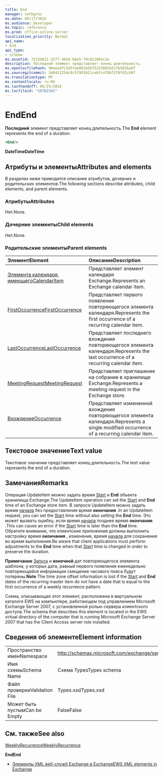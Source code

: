 ```yaml
---
title: End
manager: sethgros
ms.date: 09/17/2015
ms.audience: Developer
ms.topic: reference
ms.prod: office-online-server
localization_priority: Normal
api_name:
- End
api_type:
- schema
ms.assetid: 72329821-32ff-495d-b6e5-fdc011003c2e
description: Последний элемент представляет конец длительность.
ms.openlocfilehash: 90eea4fc545fae083e5675225665e517b502ba6f
ms.sourcegitcommit: 34041125dc8c5f993b21cebfc4f8b72f0fd2cb6f
ms.translationtype: MT
ms.contentlocale: ru-RU
ms.lasthandoff: 06/25/2018
ms.locfileid: "19762342"
---
```

# <a name="end"></a><span data-ttu-id="6a0da-103">End</span><span class="sxs-lookup"><span data-stu-id="6a0da-103">End</span></span>

<span data-ttu-id="6a0da-104">**Последний** элемент представляет конец длительность.</span><span class="sxs-lookup"><span data-stu-id="6a0da-104">The **End** element represents the end of a duration.</span></span> 
  
```xml
<End/>
```

 <span data-ttu-id="6a0da-105">**DateTime**</span><span class="sxs-lookup"><span data-stu-id="6a0da-105">**DateTime**</span></span>
## <a name="attributes-and-elements"></a><span data-ttu-id="6a0da-106">Атрибуты и элементы</span><span class="sxs-lookup"><span data-stu-id="6a0da-106">Attributes and elements</span></span>

<span data-ttu-id="6a0da-107">В разделах ниже приводится описание атрибутов, дочерних и родительских элементов.</span><span class="sxs-lookup"><span data-stu-id="6a0da-107">The following sections describe attributes, child elements, and parent elements.</span></span>
  
### <a name="attributes"></a><span data-ttu-id="6a0da-108">Атрибуты</span><span class="sxs-lookup"><span data-stu-id="6a0da-108">Attributes</span></span>

<span data-ttu-id="6a0da-109">Нет.</span><span class="sxs-lookup"><span data-stu-id="6a0da-109">None.</span></span>
  
### <a name="child-elements"></a><span data-ttu-id="6a0da-110">Дочерние элементы</span><span class="sxs-lookup"><span data-stu-id="6a0da-110">Child elements</span></span>

<span data-ttu-id="6a0da-111">Нет.</span><span class="sxs-lookup"><span data-stu-id="6a0da-111">None.</span></span>
  
### <a name="parent-elements"></a><span data-ttu-id="6a0da-112">Родительские элементы</span><span class="sxs-lookup"><span data-stu-id="6a0da-112">Parent elements</span></span>

|<span data-ttu-id="6a0da-113">**Элемент**</span><span class="sxs-lookup"><span data-stu-id="6a0da-113">**Element**</span></span>|<span data-ttu-id="6a0da-114">**Описание**</span><span class="sxs-lookup"><span data-stu-id="6a0da-114">**Description**</span></span>|
|:-----|:-----|
|[<span data-ttu-id="6a0da-115">Элемента календаря, имеющего</span><span class="sxs-lookup"><span data-stu-id="6a0da-115">CalendarItem</span></span>](calendaritem.md) <br/> |<span data-ttu-id="6a0da-116">Представляет элемент календаря Exchange.</span><span class="sxs-lookup"><span data-stu-id="6a0da-116">Represents an Exchange calendar item.</span></span>  <br/> |
|[<span data-ttu-id="6a0da-117">FirstOccurrence</span><span class="sxs-lookup"><span data-stu-id="6a0da-117">FirstOccurrence</span></span>](firstoccurrence.md) <br/> |<span data-ttu-id="6a0da-118">Представляет первого появления повторяющегося элемента календаря.</span><span class="sxs-lookup"><span data-stu-id="6a0da-118">Represents the first occurrence of a recurring calendar item.</span></span>  <br/> |
|[<span data-ttu-id="6a0da-119">LastOccurrence</span><span class="sxs-lookup"><span data-stu-id="6a0da-119">LastOccurrence</span></span>](lastoccurrence.md) <br/> |<span data-ttu-id="6a0da-120">Представляет последнего вхождения повторяющегося элемента календаря.</span><span class="sxs-lookup"><span data-stu-id="6a0da-120">Represents the last occurrence of a recurring calendar item.</span></span>  <br/> |
|[<span data-ttu-id="6a0da-121">MeetingRequest</span><span class="sxs-lookup"><span data-stu-id="6a0da-121">MeetingRequest</span></span>](meetingrequest.md) <br/> |<span data-ttu-id="6a0da-122">Представляет приглашение на собрание в хранилище Exchange.</span><span class="sxs-lookup"><span data-stu-id="6a0da-122">Represents a meeting request in the Exchange store.</span></span>  <br/> |
|[<span data-ttu-id="6a0da-123">Вхождение</span><span class="sxs-lookup"><span data-stu-id="6a0da-123">Occurrence</span></span>](occurrence.md) <br/> |<span data-ttu-id="6a0da-124">Представляет измененной вхождения повторяющегося элемента календаря.</span><span class="sxs-lookup"><span data-stu-id="6a0da-124">Represents a single modified occurrence of a recurring calendar item.</span></span>  <br/> |
   
## <a name="text-value"></a><span data-ttu-id="6a0da-125">Текстовое значение</span><span class="sxs-lookup"><span data-stu-id="6a0da-125">Text value</span></span>

<span data-ttu-id="6a0da-126">Текстовое значение представляет конец длительность.</span><span class="sxs-lookup"><span data-stu-id="6a0da-126">The text value represents the end of a duration.</span></span>
  
## <a name="remarks"></a><span data-ttu-id="6a0da-127">Замечания</span><span class="sxs-lookup"><span data-stu-id="6a0da-127">Remarks</span></span>

<span data-ttu-id="6a0da-128">Операция UpdateItem можно задать время [Start](start.md) и **End** объекта хранилища Exchange.</span><span class="sxs-lookup"><span data-stu-id="6a0da-128">The UpdateItem operation can set the [Start](start.md) and **End** time of an Exchange store item.</span></span> <span data-ttu-id="6a0da-129">В запросе UpdateItem можно задать время [начала](start.md) без предоставления время **окончания** .</span><span class="sxs-lookup"><span data-stu-id="6a0da-129">In an UpdateItem request, you can set the [Start](start.md) time without also setting the **End** time.</span></span> <span data-ttu-id="6a0da-130">Это может вызвать ошибку, если время [начала](start.md) позднее время **окончания** .</span><span class="sxs-lookup"><span data-stu-id="6a0da-130">This can cause an error if the [Start](start.md) time is later than the **End** time.</span></span> <span data-ttu-id="6a0da-131">Обратите внимание, что клиентские приложения должны выполнить настройку время **окончания** , изменения, время [начала](start.md) для сохранения во время выполнения.</span><span class="sxs-lookup"><span data-stu-id="6a0da-131">Be aware that client applications must perform adjustments to the **End** time when that [Start](start.md) time is changed in order to preserve the duration.</span></span> 
  
 <span data-ttu-id="6a0da-132">**Примечание** [Запуск](start.md) и **конечной** дат повторяющегося элемента шаблона, у которых дата, равный первого появления еженедельно повторяющейся информации смещение часового пояса будут потеряны.</span><span class="sxs-lookup"><span data-stu-id="6a0da-132">**Note** The time zone offset information is lost if the [Start](start.md) and **End** dates of the recurring master item do not have a date that is equal to the first occurrence of a weekly recurrence pattern.</span></span> 
  
<span data-ttu-id="6a0da-133">Схема, описывающая этот элемент, расположена в виртуальном каталоге EWS на компьютере, работающем под управлением Microsoft Exchange Server 2007, с установленной ролью сервера клиентского доступа.</span><span class="sxs-lookup"><span data-stu-id="6a0da-133">The schema that describes this element is located in the EWS virtual directory of the computer that is running Microsoft Exchange Server 2007 that has the Client Access server role installed.</span></span>
  
## <a name="element-information"></a><span data-ttu-id="6a0da-134">Сведения об элементе</span><span class="sxs-lookup"><span data-stu-id="6a0da-134">Element information</span></span>

|||
|:-----|:-----|
|<span data-ttu-id="6a0da-135">Пространство имен</span><span class="sxs-lookup"><span data-stu-id="6a0da-135">Namespace</span></span>  <br/> |http://schemas.microsoft.com/exchange/services/2006/types  <br/> |
|<span data-ttu-id="6a0da-136">Имя схемы</span><span class="sxs-lookup"><span data-stu-id="6a0da-136">Schema Name</span></span>  <br/> |<span data-ttu-id="6a0da-137">Схема Types</span><span class="sxs-lookup"><span data-stu-id="6a0da-137">Types schema</span></span>  <br/> |
|<span data-ttu-id="6a0da-138">Файл проверки</span><span class="sxs-lookup"><span data-stu-id="6a0da-138">Validation File</span></span>  <br/> |<span data-ttu-id="6a0da-139">Types.xsd</span><span class="sxs-lookup"><span data-stu-id="6a0da-139">Types.xsd</span></span>  <br/> |
|<span data-ttu-id="6a0da-140">Может быть пустым</span><span class="sxs-lookup"><span data-stu-id="6a0da-140">Can be Empty</span></span>  <br/> |<span data-ttu-id="6a0da-141">False</span><span class="sxs-lookup"><span data-stu-id="6a0da-141">False</span></span>  <br/> |
   
## <a name="see-also"></a><span data-ttu-id="6a0da-142">См. также</span><span class="sxs-lookup"><span data-stu-id="6a0da-142">See also</span></span>



[<span data-ttu-id="6a0da-143">WeeklyRecurrence</span><span class="sxs-lookup"><span data-stu-id="6a0da-143">WeeklyRecurrence</span></span>](weeklyrecurrence.md)
  
 <span data-ttu-id="6a0da-144">**End**</span><span class="sxs-lookup"><span data-stu-id="6a0da-144">**End**</span></span>


- [<span data-ttu-id="6a0da-145">Элементы XML веб-служб Exchange в Exchange</span><span class="sxs-lookup"><span data-stu-id="6a0da-145">EWS XML elements in Exchange</span></span>](ews-xml-elements-in-exchange.md)

